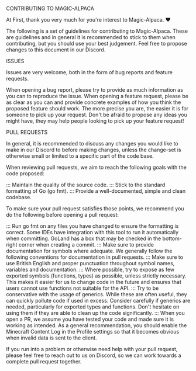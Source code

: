 CONTRIBUTING TO MAGIC-ALPACA


At First, thank you very much for you're interest to Magic-Alpaca. ♥️

The following is a set of guidelines for contributing to Magic-Alpaca. These are guidelines and in general it is recommended to stick to them when contributing, but you should use your best judgement. Feel free to propose changes to this document in our Discord.

ISSUES 

Issues are very welcome, both in the form of bug reports and feature requests.

When opening a bug report, please try to provide as much information as you can to reproduce the issue. When opening a feature request, please be as clear as you can and provide concrete examples of how you think the proposed feature should work. The more precise you are, the easier it is for someone to pick up your request. Don't be afraid to propose any ideas you might have, they may help people looking to pick up your feature request!

PULL REQUESTS

In general, it is recommended to discuss any changes you would like to make in our Discord to before making changes, unless the change-set is otherwise small or limited to a specific part of the code base.

When reviewing pull requests, we aim to reach the following goals with the code proposed:

::: Maintain the quality of the source code.
::: Stick to the standard formatting of Go (go fmt).
::: Provide a well-documented, simple and clean codebase.

To make sure your pull request satisfies those points, we recommend you do the following before opening a pull request:

::: Run go fmt on any files you have changed to ensure the formatting is correct. Some IDEs have integration with this tool to run it automatically when committing. GoLand has a box that may be checked in the bottom-right corner when creating a commit.
::: Make sure to provide documentation for symbols where adequate. We generally follow the following conventions for documentation in pull requests.
::: Make sure to use British English and proper punctuation throughout symbol names, variables and documentation.
::: Where possible, try to expose as few exported symbols (functions, types) as possible, unless strictly necessary. This makes it easier for us to change code in the future and ensures that users cannot use functions not suitable for the API.
::: Try to be conservative with the usage of generics. While these are often useful, they can quickly pollute code if used in excess. Consider carefully if generics are needed, particularly for exported types and functions. Don't hesitate on using them if they are able to clean up the code significantly.
::: When you open a PR, we assume you have tested your code and made sure it is working as intended. As a general recommendation, you should enable the Minecraft Content Log in the Profile settings so that it becomes obvious when invalid data is sent to the client.

If you run into a problem or otherwise need help with your pull request, please feel free to reach out to us on Discord, so we can work towards a complete pull request together.
